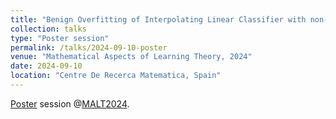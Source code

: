 ```yaml
---
title: "Benign Overfitting of Interpolating Linear Classifier with non-subGaussian mixtures"
collection: talks
type: "Poster session"
permalink: /talks/2024-09-10-poster
venue: "Mathematical Aspects of Learning Theory, 2024"
date: 2024-09-10
location: "Centre De Recerca Matematica, Spain"
---
```


[Poster]((https://ichiro-h.github.io/publication/2024-09-01-Benign-Overfitting-Linear-Classifier-number-1)) session @[MALT2024](https://www.crm.cat/mathematical-aspects-of-learning-theory/). 